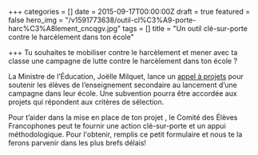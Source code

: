 +++
categories = []
date = 2015-09-17T00:00:00Z
draft = true
featured = false
hero_img = "/v1591773638/outil-cl%C3%A9-porte-harc%C3%A8lement_cncqgv.jpg"
tags = []
title = "Un outil clé-sur-porte contre le harcèlement dans ton école"

+++
Tu souhaites te mobiliser contre le harcèlement et mener avec ta classe une campagne de lutte contre le harcèlement dans ton école ?  
  
La Ministre de l’Éducation, Joëlle Milquet, lance un [appel à projets](http://www.enseignement.be/index.php?page=27589&navi=4216&rank_page=27589 "http://www.enseignement.be/index.php?page=27589&navi=4216&rank_page=27589") pour soutenir les élèves de l’enseignement secondaire au lancement d’une campagne dans leur école. Une subvention pourra être accordée aux projets qui répondent aux critères de sélection.  
  
Pour t’aider dans la mise en place de ton projet , le Comité des Élèves Francophones peut te fournir une action clé-sur-porte et un appui méthodologique. Pour l'obtenir, remplis ce petit formulaire et nous te la ferons parvenir dans les plus brefs délais!